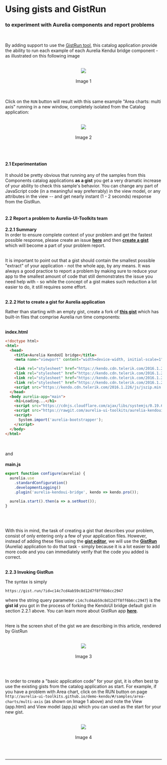 # Using gists and GistRun


### to experiment with Aurelia components and report problems
<br>

By adding support to use the [GistRun tool](), this catalog application provide the ability to run each example of each Aurelia Kendui bridge component - as illustrated on this following image
<br><br>

<p align=center>
  <img src="https://cloud.githubusercontent.com/assets/2712405/15254741/5b591f98-1906-11e6-890e-7d8c1e41a0b2.png"></img>
 <br><br>
 Image 1
</p>

<br><br>
Click on the `RUN` button will result with this same example "Area charts: multi axis" running in a new window, completely isolated from the Catalog application:
<br><br>

<p align=center>
  <img src="https://cloud.githubusercontent.com/assets/2712405/14415194/836515c4-ff6a-11e5-8f51-17d4392c7136.png"></img>
 <br><br>
 Image 2
</p>

<br><br>
#### 2.1 Experimentation

It should be pretty obvious that running any of the samples from this Components catalog applications **as a gist** you get a very dramatic increase of your ability to check this sample's behavior. You can change any part of JavaScript code (in a meaningful way preferrably) in the view model, or any attributes in the view -- and get nearly instant (1 - 2 seconds) response from the GistRun.
<br><br>

#### 2.2 Report a problem to Aurelia-UI-Toolkits team

**2.2.1 Summary**
<br>
In order to ensure complete context of your problem and get the fastest possible response, please create an issue **[here](https://github.com/aurelia-ui-toolkits/aurelia-kendoui-bridge/issues)** and then **[create a gist](https://help.github.com/articles/creating-gists/)** which will become a part of your problem report.
<br><br>

It is important to point out that a gist should contain the smallest possible "extract" of your application - not the whole app, by any means. It was always a good practice to report a problem by making sure to reduce your app to the smallest amount of code that still demonstrates the issue you need help with - so while the concept of a gist makes such reduction a lot easier to do, it still requires some effort.
<br><br>

**2.2.2 Hot to create a gist for Aurelia application**

Rather than starting with an empty gist, create a fork of **[this gist](https://gist.github.com/adriatic/c6a05892747c35d643ac4833af411117)** which has built-in files that comprise Aurelia run time components:
<br><br>

**index.html**
```html
<!doctype html>
<html>
  <head>
    <title>Aurelia KendoUI bridge</title>
    <meta name="viewport" content="width=device-width, initial-scale=1">

    <link rel="stylesheet" href="https://kendo.cdn.telerik.com/2016.1.226/styles/kendo.common.min.css">
    <link rel="stylesheet" href="https://kendo.cdn.telerik.com/2016.1.226/styles/kendo.rtl.min.css">
    <link rel="stylesheet" href="https://kendo.cdn.telerik.com/2016.1.226/styles/kendo.default.min.css">
    <link rel="stylesheet" href="https://kendo.cdn.telerik.com/2016.1.226/styles/kendo.mobile.all.min.css">
    <script src="https://kendo.cdn.telerik.com/2016.1.226/js/jszip.min.js"></script>
  </head>
  <body aurelia-app="main">
    <h1>Loading...</h1>
    <script src="https://cdnjs.cloudflare.com/ajax/libs/systemjs/0.19.6/system.js"></script>
    <script src="https://rawgit.com/aurelia-ui-toolkits/aurelia-kendoui-bundles/0.3.5/config2.js"></script>
    <script>
      System.import('aurelia-bootstrapper');
    </script>
  </body>
</html>
```
<br><br>
and
<br><br>
**main.js**
```javascript
export function configure(aurelia) {
  aurelia.use
    .standardConfiguration()
    .developmentLogging()
    .plugin('aurelia-kendoui-bridge', kendo => kendo.pro());

  aurelia.start().then(a => a.setRoot());
}
```
<br><br>


With this in mind, the task of creating a gist that describes your problem, consist of only entering only a few of your application files. However, instead of adding these files using the **[gist editor](https://help.github.com/articles/creating-gists/#editing-gists)**, we will use the **[GistRun](https://gist.run)** (Aurelia) application to do that task - simply because it is a lot easier to add more code and you can immediately verify that the code you added is correct.
<br><br>

**2.2.3 Invoking GistRun**

The syntax is simply

`https://gist.run/?id=c14c7cd4ab59c8d12d7f8ff6b6cc2947`

where the string query parameter `c14c7cd4ab59c8d12d7f8ff6b6cc2947`) is the **gist id** you got in the process of forking the KendoUI bridge default gist in section 2.2.1 above. You can learn more about GistRun app **[here](https://github.com/gist-run/gist-run#gistrun)**.
<br><br>

Here is the screen shot of the gist we are describing in this article, rendered by GistRun
<br><br>

<p align=center>
  <img src="https://cloud.githubusercontent.com/assets/2712405/15269577/1251b7d0-19d1-11e6-9661-5c7ab97f69d1.png"></img>
 <br><br>
Image 3
</p>
<br><br>

In order to create a "basic application code" for your gist, it is often best tp use the existing gists from the catalog application as start. For example, if you have a problem with Area chart, click on the RUN button on page `http://aurelia-ui-toolkits.github.io/demo-kendo/#/samples/area-charts/multi-axis` (as shown on Image 1 above) and note the View (app.html) and View model (app.js) which you can used as the start for your new gist.
<br><br>

<p align=center>
  <img src="https://cloud.githubusercontent.com/assets/2712405/15269548/3def70b8-19d0-11e6-89be-1ef2acaa783c.png"></img>
 <br><br>
Image 4
</p>
<br><br>

***